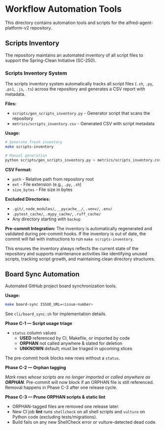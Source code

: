 # Workflow Automation Tools

This directory contains automation tools and scripts for the alfred-agent-platform-v2 repository.

## Scripts Inventory

The repository maintains an automated inventory of all script files to support the Spring-Clean Initiative (SC-250).

### Scripts Inventory System

The scripts inventory system automatically tracks all script files (`.sh`, `.py`, `.ps1`, `.js`, `.ts`) across the repository and generates a CSV report with metadata.

**Files:**
- `scripts/gen_scripts_inventory.py` - Generator script that scans the repository
- `metrics/scripts_inventory.csv` - Generated CSV with script metadata

**Usage:**
```bash
# Generate fresh inventory
make scripts-inventory

# Manual generation
python scripts/gen_scripts_inventory.py > metrics/scripts_inventory.csv
```

**CSV Format:**
- `path` - Relative path from repository root
- `ext` - File extension (e.g., `.py`, `.sh`)
- `size_bytes` - File size in bytes

**Excluded Directories:**
- `.git/`, `node_modules/`, `__pycache__/`, `.venv/`, `.env/`
- `.pytest_cache/`, `.mypy_cache/`, `.ruff_cache/`
- Any directory starting with `backup`

**Pre-commit Integration:**
The inventory is automatically regenerated and validated during pre-commit hooks. If the inventory is out of date, the commit will fail with instructions to run `make scripts-inventory`.

This ensures the inventory always reflects the current state of the repository and supports maintenance activities like identifying unused scripts, tracking script growth, and maintaining clean directory structures.

## Board Sync Automation

Automated GitHub project board synchronization tools.

**Usage:**
```bash
make board-sync ISSUE_URL=<issue-number>
```

See `cli/board_sync.sh` for implementation details.

**Phase C-1 — Script usage triage**

* `status` column values
  * **USED**   referenced by CI, Makefile, or imported by code
  * **ORPHAN** not called anywhere & slated for deletion
  * **UNKNOWN** default; must be triaged in upcoming slices

The pre-commit hook blocks new rows without a `status`.

**Phase C-2 — Orphan tagging**

*Mark rows whose scripts are no longer imported or called anywhere as **ORPHAN**.*
Pre-commit will now block if an ORPHAN file is still referenced.
Removal happens in Phase C-3 after one release cycle.

**Phase C-3 — Prune ORPHAN scripts & static lint**

* ORPHAN-tagged files are removed one release later.
* New CI job **lint** runs `shellcheck` on all shell scripts and `vulture`
  on Python code (excluding tests/migrations).
* Build fails on any new ShellCheck error or vulture-detected dead code.

